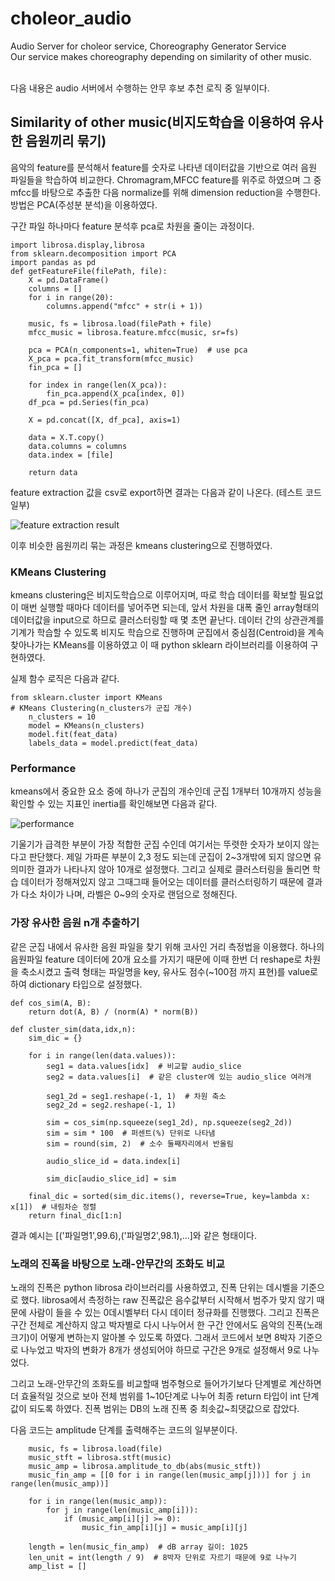 # choleor_audio
Audio Server for choleor service, Choreography Generator Service<br>
Our service makes choreography depending on similarity of other music.<br><br>

다음 내용은 audio 서버에서 수행하는 안무 후보 추천 로직 중 일부이다.

## Similarity of other music(비지도학습을 이용하여 유사한 음원끼리 묶기)
음악의 feature를 분석해서 feature를 숫자로 나타낸 데이터값을 기반으로 여러 음원 파일들을 학습하여 비교한다. Chromagram,MFCC feature를 위주로 하였으며 그 중 mfcc를 바탕으로 추출한 다음 normalize를 위해 dimension reduction을 수행한다. 방법은 PCA(주성분 분석)을 이용하였다.

구간 파일 하나마다 feature 분석후 pca로 차원을 줄이는 과정이다.

```
import librosa.display,librosa
from sklearn.decomposition import PCA
import pandas as pd
def getFeatureFile(filePath, file):
    X = pd.DataFrame()
    columns = []
    for i in range(20):
        columns.append("mfcc" + str(i + 1))

    music, fs = librosa.load(filePath + file)
    mfcc_music = librosa.feature.mfcc(music, sr=fs)

    pca = PCA(n_components=1, whiten=True)  # use pca
    X_pca = pca.fit_transform(mfcc_music)
    fin_pca = []

    for index in range(len(X_pca)):
        fin_pca.append(X_pca[index, 0])
    df_pca = pd.Series(fin_pca)

    X = pd.concat([X, df_pca], axis=1)

    data = X.T.copy()
    data.columns = columns
    data.index = [file]

    return data
```

feature extraction 값을 csv로 export하면 결과는 다음과 같이 나온다. (테스트 코드 일부)

![feature extraction result](https://img1.daumcdn.net/thumb/R1280x0/?scode=mtistory2&fname=https%3A%2F%2Fblog.kakaocdn.net%2Fdn%2F9rXek%2FbtqNqeY63B4%2FoGA4kz5wxwbajsvW2ihTM1%2Fimg.png)

이후 비슷한 음원끼리 묶는 과정은 kmeans clustering으로 진행하였다. 

### KMeans Clustering 

kmeans clustering은 비지도학습으로 이루어지며, 따로 학습 데이터를 확보할 필요없이 매번 실행할 때마다 데이터를 넣어주면 되는데, 앞서 차원을 대폭 줄인 array형태의 데이터값을 input으로 하므로 클러스터링할 때 몇 초면 끝난다. 데이터 간의 상관관계를 기계가 학습할 수 있도록 비지도 학습으로 진행하며 군집에서 중심점(Centroid)을 계속 찾아나가는 KMeans를 이용하였고 이 때 python sklearn 라이브러리를 이용하여 구현하였다.

실제 함수 로직은 다음과 같다.
```
from sklearn.cluster import KMeans
# KMeans Clustering(n_clusters가 군집 개수)
    n_clusters = 10
    model = KMeans(n_clusters)
    model.fit(feat_data)
    labels_data = model.predict(feat_data)
```

### Performance

kmeans에서 중요한 요소 중에 하나가 군집의 개수인데 군집 1개부터 10개까지 성능을 확인할 수 있는 지표인 inertia를 확인해보면 다음과 같다.

![performance](https://img1.daumcdn.net/thumb/R1280x0/?scode=mtistory2&fname=https%3A%2F%2Fblog.kakaocdn.net%2Fdn%2FYyBGH%2FbtqNx83Wcg1%2FjKahtXcNgiKyz8JAlfGPNK%2Fimg.png)

기울기가 급격한 부분이 가장 적합한 군집 수인데 여기서는 뚜렷한 숫자가 보이지 않는다고 판단했다. 제일 가파른 부분이 2,3 정도 되는데 군집이 2~3개밖에 되지 않으면 유의미한 결과가 나타나지 않아 10개로 설정했다. 그리고 실제로 클러스터링을 돌리면 학습 데이터가 정해져있지 않고 그때그때 들어오는 데이터를 클러스터링하기 때문에 결과가 다소 차이가 나며, 라벨은 0~9의 숫자로 랜덤으로 정해진다.

### 가장 유사한 음원 n개 추출하기

같은 군집 내에서 유사한 음원 파일을 찾기 위해 코사인 거리 측정법을 이용했다. 하나의 음원파일 feature 데이터에 20개 요소를 가지기 때문에 이때 한번 더 reshape로 차원을 축소시켰고 출력 형태는 파일명을 key, 유사도 점수(~100점 까지 표현)를 value로 하여 dictionary 타입으로 설정했다.

```
def cos_sim(A, B):
    return dot(A, B) / (norm(A) * norm(B))

def cluster_sim(data,idx,n):
    sim_dic = {}

    for i in range(len(data.values)):
        seg1 = data.values[idx]  # 비교할 audio_slice
        seg2 = data.values[i]  # 같은 cluster에 있는 audio_slice 여러개

        seg1_2d = seg1.reshape(-1, 1)  # 차원 축소
        seg2_2d = seg2.reshape(-1, 1)

        sim = cos_sim(np.squeeze(seg1_2d), np.squeeze(seg2_2d))
        sim = sim * 100  # 퍼센트(%) 단위로 나타냄
        sim = round(sim, 2)  # 소수 둘째자리에서 반올림

        audio_slice_id = data.index[i]

        sim_dic[audio_slice_id] = sim

    final_dic = sorted(sim_dic.items(), reverse=True, key=lambda x: x[1])  # 내림차순 정렬
    return final_dic[1:n]
```

결과 예시는 [('파일명1',99.6),('파일명2',98.1),...]와 같은 형태이다.


### 노래의 진폭을 바탕으로 노래-안무간의 조화도 비교 

노래의 진폭은 python librosa 라이브러리를 사용하였고, 진폭 단위는 데시벨을 기준으로 했다.
librosa에서 측정하는 raw 진폭값은 음수값부터 시작해서 범주가 맞지 않기 때문에 사람이 들을 수 있는 0데시벨부터 다시 데이터 정규화를 진행했다. 그리고 진폭은 구간 전체로 계산하지 않고 박자별로 다시 나누어서 한 구간 안에서도 음악의 진폭(노래 크기)이 어떻게 변하는지 알아볼 수 있도록 하였다.
그래서 코드에서 보면 8박자 기준으로 나누었고 박자의 변화가 8개가 생성되어야 하므로 구간은 9개로 설정해서 9로 나누었다.

그리고 노래-안무간의 조화도를 비교할때 범주형으로 들어가기보다 단계별로 계산하면 더 효율적일 것으로 보아 전체 범위를 1~10단계로 나누어 최종 return 타입이 int 단계값이 되도록 하였다.
진폭 범위는 DB의 노래 진폭 중 최솟값~최댓값으로 잡았다.

다음 코드는 amplitude 단계를 출력해주는 코드의 일부분이다.

```
    music, fs = librosa.load(file)
    music_stft = librosa.stft(music)
    music_amp = librosa.amplitude_to_db(abs(music_stft))
    music_fin_amp = [[0 for i in range(len(music_amp[j]))] for j in range(len(music_amp))]

    for i in range(len(music_amp)):
        for j in range(len(music_amp[i])):
            if (music_amp[i][j] >= 0):
                music_fin_amp[i][j] = music_amp[i][j]

    length = len(music_fin_amp)  # dB array 길이: 1025
    len_unit = int(length / 9)  # 8박자 단위로 자르기 때문에 9로 나누기
    amp_list = []
```
